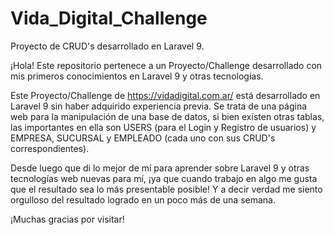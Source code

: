 # Vida_Digital_Challenge
Proyecto de CRUD's desarrollado en Laravel 9.

¡Hola! Este repositorio pertenece a un Proyecto/Challenge desarrollado con mis primeros conocimientos en Laravel 9 y otras tecnologías.

Este Proyecto/Challenge de https://vidadigital.com.ar/ está desarrollado en Laravel 9 sin haber adquirido experiencia previa.
Se trata de una página web para la manipulación de una base de datos, si bien existen otras tablas, las importantes en ella son USERS (para el Login y Registro de usuarios) y EMPRESA, SUCURSAL y EMPLEADO (cada uno con sus CRUD's correspondientes).

Desde luego que di lo mejor de mí para aprender sobre Laravel 9 y otras tecnologías web nuevas para mí, ¡ya que cuando trabajo en algo me gusta que el resultado sea lo más presentable posible!
Y a decir verdad me siento orgulloso del resultado logrado en un poco más de una semana.

¡Muchas gracias por visitar!
